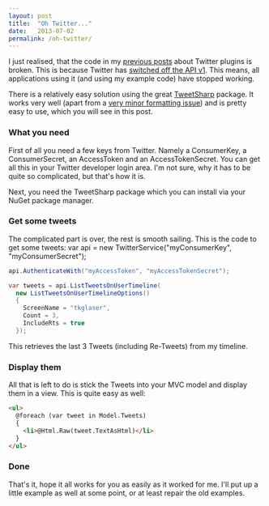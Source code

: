 ```yaml
---
layout: post
title:  "Oh Twitter..."
date:   2013-07-02
permalink: /oh-twitter/
---
```

I just realised, that the code in my 
[previous posts](http://www.tkglaser.net/2012/12/a-simple-twitter-feed-in-mvc-4-using.html) 
about Twitter plugins is broken.
This is because Twitter has 
[switched off the API v1](https://dev.twitter.com/blog/api-v1-retirement-final-dates). 
This means, all applications using it (and using my example code) have stopped working.
<!--more-->

There is a relatively easy solution using the great 
[TweetSharp](https://github.com/danielcrenna/tweetsharp) package. 
It works very well (apart from a 
[very minor formatting issue](https://github.com/danielcrenna/tweetsharp/issues/125)) 
and is pretty easy to use, which you will see in this post.

### What you need
First of all you need a few keys from Twitter. Namely a ConsumerKey, a ConsumerSecret, an AccessToken and an AccessTokenSecret. You can get all this in your Twitter developer login area. I'm not sure, why it has to be quite so complicated, but that's how it is.

Next, you need the TweetSharp package which you can install via your NuGet package manager.

### Get some tweets
The complicated part is over, the rest is smooth sailing. This is the code to get some tweets:
var api = new TwitterService("myConsumerKey", "myConsumerSecret");
```csharp
api.AuthenticateWith("myAccessToken", "myAccessTokenSecret");

var tweets = api.ListTweetsOnUserTimeline(
  new ListTweetsOnUserTimelineOptions()
  {
    ScreenName = "tkglaser",
    Count = 3,
    IncludeRts = true
  });
```
This retrieves the last 3 Tweets (including Re-Tweets) from my timeline.
### Display them
All that is left to do is stick the Tweets into your MVC model and display them in a view. This is quite easy as well:
```html
<ul>
  @foreach (var tweet in Model.Tweets)
  {
    <li>@Html.Raw(tweet.TextAsHtml)</li>
  }
</ul>
```
### Done
That's it, hope it all works for you as easily as it worked for me. I'll put up a little example as well at some point, or at least repair the old examples.
